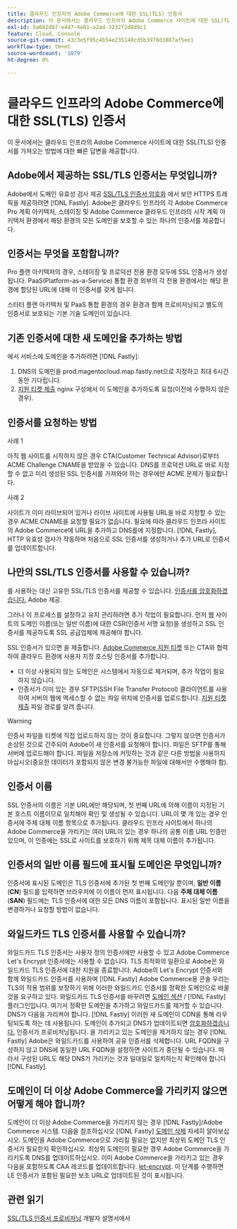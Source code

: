 ```yaml
---
title: 클라우드 인프라의 Adobe Commerce에 대한 SSL(TLS) 인증서
description: 이 문서에서는 클라우드 인프라의 Adobe Commerce 사이트에 대한 SSL(TLS) 인증서를 가져오는 방법에 대한 빠른 답변을 제공합니다.
exl-id: 5a682d07-e4d7-4e81-a2ad-3232f2d8d9c1
feature: Cloud, Console
source-git-commit: 43c3e5f95c4b54e235140cd5b3978d3887af5ee1
workflow-type: tm+mt
source-wordcount: '1079'
ht-degree: 0%

---
```


# 클라우드 인프라의 Adobe Commerce에 대한 SSL(TLS) 인증서

이 문서에서는 클라우드 인프라의 Adobe Commerce 사이트에 대한 SSL(TLS) 인증서를 가져오는 방법에 대한 빠른 답변을 제공합니다.

## Adobe에서 제공하는 SSL/TLS 인증서는 무엇입니까?

Adobe에서 도메인 유효성 검사 제공 [SSL/TLS 인증서 암호화](https://letsencrypt.org/) 에서 보안 HTTPS 트래픽을 제공하려면 [!DNL Fastly]. Adobe은 클라우드 인프라의 각 Adobe Commerce Pro 계획 아키텍처, 스테이징 및 Adobe Commerce 클라우드 인프라의 시작 계획 아키텍처 환경에서 해당 환경의 모든 도메인을 보호할 수 있는 하나의 인증서를 제공합니다.

## 인증서는 무엇을 포함합니까?

Pro 플랜 아키텍처의 경우, 스테이징 및 프로덕션 전용 환경 모두에 SSL 인증서가 생성됩니다. PaaS(Platform-as-a-Service) 통합 환경 외부의 각 전용 환경에서는 해당 환경에 할당된 URL에 대해 이 인증서를 갖게 됩니다.

스타터 플랜 아키텍처 및 PaaS 통합 환경의 경우 환경과 함께 프로비저닝되고 별도의 인증서로 보호되는 기본 기술 도메인이 있습니다.

## 기존 인증서에 대한 새 도메인을 추가하는 방법

에서 서비스에 도메인을 추가하려면 [!DNL Fastly]:

1. DNS의 도메인을 prod.magentocloud.map.fastly.net으로 지정하고 최대 6시간 동안 기다립니다.
1. [지원 티켓 제출](/help/help-center-guide/help-center/magento-help-center-user-guide.md#submit-ticket) nginx 구성에서 이 도메인을 추가하도록 요청(이전에 수행하지 않은 경우).

## 인증서를 요청하는 방법

사례 1

아직 웹 사이트를 시작하지 않은 경우 CTA(Customer Technical Advisor)로부터 ACME Challenge CNAME을 받았을 수 있습니다. DNS를 프로덕션 URL로 바로 지정할 수 없고 미리 생성된 SSL 인증서를 가져와야 하는 경우에만 ACME 문제가 필요합니다.

사례 2

사이트가 이미 라이브되어 있거나 라이브 사이트에 사용될 URL을 바로 지정할 수 있는 경우 ACME CNAME을 요청할 필요가 없습니다. 필요에 따라 클라우드 인프라 사이트의 Adobe Commerce에 URL을 추가하고 DNS를에 지정합니다. [!DNL Fastly], HTTP 유효성 검사가 작동하며 처음으로 SSL 인증서를 생성하거나 추가 URL로 인증서를 업데이트합니다.

## 나만의 SSL/TLS 인증서를 사용할 수 있습니까?

를 사용하는 대신 고유한 SSL/TLS 인증서를 제공할 수 있습니다. [인증서를 암호화하겠습니다.](https://letsencrypt.org/) Adobe 제공.

그러나 이 프로세스를 설정하고 유지 관리하려면 추가 작업이 필요합니다. 먼저 웹 사이트의 도메인 이름(또는 일반 이름)에 대한 CSR(인증서 서명 요청)을 생성하고 SSL 인증서를 제공하도록 SSL 공급업체에 제공해야 합니다.

SSL 인증서가 있으면 을 제출합니다. [Adobe Commerce 지원 티켓](/help/help-center-guide/help-center/magento-help-center-user-guide.md#submit-ticket) 또는 CTA와 협력하여 클라우드 환경에 사용자 지정 호스팅 인증서를 추가합니다.

* 더 이상 사용되지 않는 도메인은 시스템에서 자동으로 제거되며, 추가 작업이 필요하지 않습니다.
* 인증서가 이미 있는 경우 SFTP(SSH File Transfer Protocol) 클라이언트를 사용하여 서버의 웹에 액세스할 수 없는 파일 위치에 인증서를 업로드합니다. [지원 티켓 제출](/help/help-center-guide/help-center/magento-help-center-user-guide.md#submit-ticket) 파일 경로를 알려 줍니다.

>[!WARNING]
>
>인증서 파일을 티켓에 직접 업로드하지 않는 것이 중요합니다. 그렇지 않으면 인증서가 손상된 것으로 간주되어 Adobe이 새 인증서를 요청해야 합니다.
>파일은 SFTP를 통해 서버에 업로드해야 합니다. 파일을 저장소에 커밋하는 것과 같은 다른 방법을 사용하지 마십시오(중요한 데이터가 포함되지 않은 변경 불가능한 파일에 대해서만 수행해야 함).

## 인증서 이름

SSL 인증서의 이름은 기본 URL에만 해당되며, 첫 번째 URL에 의해 이름이 지정된 기본 호스트 이름이므로 일치해야 확인 및 생성될 수 있습니다. URL이 몇 개 있는 경우 인증서에 주체 대체 이름 항목으로 추가됩니다. 클라우드 인프라 사이트에서 하나의 Adobe Commerce을 가리키는 여러 URL이 있는 경우 하나의 공통 이름 URL 인증만 있으며, 이 인증에는 SSL로 사이트를 보호하기 위해 제목 대체 이름이 추가됩니다.

## 인증서의 일반 이름 필드에 표시될 도메인은 무엇입니까?

인증서에 표시된 도메인은 TLS 인증서에 추가된 첫 번째 도메인일 뿐이며, **일반 이름** (**CN**) 필드를 입력하면 브라우저에 이 이름이 먼저 표시됩니다. 다음 **주체 대체 이름** (**SAN**) 필드에는 TLS 인증서에 대한 모든 DNS 이름이 포함됩니다. 표시된 일반 이름을 변경하거나 요청할 방법이 없습니다.

## 와일드카드 TLS 인증서를 사용할 수 있습니까?

와일드카드 TLS 인증서는 사용자 정의 인증서에만 사용할 수 있고 Adobe Commerce Let&#39;s Encrypt 인증서에는 사용할 수 없습니다. TLS 최적화의 일환으로 Adobe은 와일드카드 TLS 인증서에 대한 지원을 종료합니다. Adobe의 Let&#39;s Encrypt 인증서와 함께 와일드카드 인증서를 사용하며 [!DNL Fastly] Adobe Commerce용 콘솔 우리는 TLS의 적용 범위를 보장하기 위해 이러한 와일드카드 인증서를 정확한 도메인으로 바꿀 것을 요구하고 있다. 와일드카드 TLS 인증서를 바꾸려면 [도메인 섹션](https://devdocs.magento.com/cloud/cdn/configure-fastly-customize-cache.html#manage-domains) / [!DNL Fastly] 플러그인입니다. 여기서 정확한 도메인을 추가하고 와일드카드를 제거할 수 있습니다. DNS가 다음을 가리켜야 합니다. [!DNL Fastly] 이러한 새 도메인이 CDN을 통해 라우팅되도록 하는 데 사용됩니다. 도메인이 추가되고 DNS가 업데이트되면 [암호화하겠습니다.](https://letsencrypt.org/) 인증서가 프로비저닝됩니다. 을 가리키고 있는 도메인을 제거하지 않는 경우 [!DNL Fastly] Adobe은 와일드카드를 사용하여 공유 인증서를 삭제합니다. URL FQDN을 구성하지 않고 DNS에 동일한 URL FQDN을 설정하면 사이트가 중단될 수 있습니다. 따라서 구성된 URL도 해당 DNS가 가리키는 것과 일대일로 일치하는지 확인해야 합니다 [!DNL Fastly].

## 도메인이 더 이상 Adobe Commerce을 가리키지 않으면 어떻게 해야 합니까?

도메인이 더 이상 Adobe Commerce을 가리키지 않는 경우 [!DNL Fastly]/Adobe Commerce 시스템. 다음을 참조하십시오 [!DNL Fastly] [도메인 삭제](https://docs.fastly.com/en/guides/working-with-domains#deleting-a-domain) 자세히 알아보십시오. 도메인을 Adobe Commerce으로 가리킬 필요는 없지만 최상위 도메인 TLS 인증서가 필요한지 확인하십시오. 최상위 도메인이 필요한 경우 Adobe Commerce을 가리키도록 DNS를 업데이트하십시오. 이미 Adobe Commerce을 가리키고 있는 경우 다음을 포함하도록 CAA 레코드를 업데이트합니다. [let-encrypt](https://letsencrypt.org/). 이 단계를 수행하면 LE 인증서가 포함된 필요한 보조 URL로 업데이트된 것이 표시됩니다&#x200B;.

## 관련 읽기

[SSL/TLS 인증서 프로비저닝](https://devdocs.magento.com/cloud/cdn/configure-fastly.html#provision-ssltls-certificates) 개발자 설명서에서
